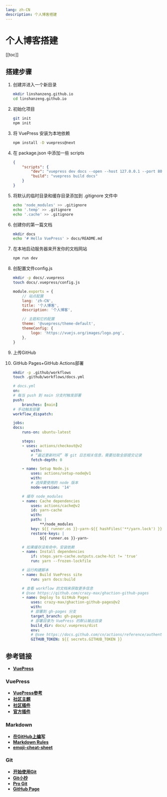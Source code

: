 ```yaml
---
lang: zh-CN
description: 个人博客搭建
---
```


# 个人博客搭建

[[toc]]

## 搭建步骤

1. 创建并进入一个新目录

    ```sh
    mkdir linshanzeng.github.io
    cd linshanzeng.github.io
    ```

2. 初始化项目

    ```sh
    git init
    npm init
    ```

3. 将 VuePress 安装为本地依赖

    ```sh
    npm install -D vuepress@next
    ```

4. 在 package.json 中添加一些 scripts

    ```json
    {
        "scripts": {
            "dev": "vuepress dev docs --open --host 127.0.0.1 --port 8080",
            "build": "vuepress build docs"
        }
    }
    ```

5. 将默认的临时目录和缓存目录添加到 .gitignore 文件中

    ```sh
    echo 'node_modules' >> .gitignore
    echo '.temp' >> .gitignore
    echo '.cache' >> .gitignore
    ```

6. 创建你的第一篇文档

    ```sh
    mkdir docs
    echo '# Hello VuePress' > docs/README.md
    ```

7. 在本地启动服务器来开发你的文档网站

    ```sh
    npm run dev
    ```

8. 创配置文件config.js

    ```sh
    mkdir -p docs/.vuepress
    touch docs/.vuepress/config.js
    ```

    ```js
    module.exports = {
        // 站点配置
        lang: 'zh-CN',
        title: '个人博客',
        description: '个人博客',

        // 主题和它的配置
        theme: '@vuepress/theme-default',
        themeConfig: {
            logo: 'https://vuejs.org/images/logo.png',
        },
    }
    ```

9. 上传GitHub

10. GitHub Pages+GitHub Actions部署

    ```sh
    mkdir -p .github/workflows
    touch .github/workflows/docs.yml
    ```

    ```yml
    # docs.yml
    on:
    # 每当 push 到 main 分支时触发部署
    push:
        branches: [main]
    # 手动触发部署
    workflow_dispatch:

    jobs:
    docs:
        runs-on: ubuntu-latest

        steps:
        - uses: actions/checkout@v2
            with:
            # “最近更新时间” 等 git 日志相关信息，需要拉取全部提交记录
            fetch-depth: 0

        - name: Setup Node.js
            uses: actions/setup-node@v1
            with:
            # 选择要使用的 node 版本
            node-version: '14'

        # 缓存 node_modules
        - name: Cache dependencies
            uses: actions/cache@v2
            id: yarn-cache
            with:
            path: |
                **/node_modules
            key: ${{ runner.os }}-yarn-${{ hashFiles('**/yarn.lock') }}
            restore-keys: |
                ${{ runner.os }}-yarn-

        # 如果缓存没有命中，安装依赖
        - name: Install dependencies
            if: steps.yarn-cache.outputs.cache-hit != 'true'
            run: yarn --frozen-lockfile

        # 运行构建脚本
        - name: Build VuePress site
            run: yarn docs:build

        # 查看 workflow 的文档来获取更多信息
        # @see https://github.com/crazy-max/ghaction-github-pages
        - name: Deploy to GitHub Pages
            uses: crazy-max/ghaction-github-pages@v2
            with:
            # 部署到 gh-pages 分支
            target_branch: gh-pages
            # 部署目录为 VuePress 的默认输出目录
            build_dir: docs/.vuepress/dist
            env:
            # @see https://docs.github.com/cn/actions/reference/authentication-in-a-workflow#about-the-github_token-secret
            GITHUB_TOKEN: ${{ secrets.GITHUB_TOKEN }}
    ```

## 参考链接

- [**VuePress**](https://v2.vuepress.vuejs.org/zh/guide)

### VuePress

- [**VuePress参考**](https://v2.vuepress.vuejs.org/zh/reference/cli.html)
- [**社区主题**](https://www.npmjs.com/search?q=keywords:vuepress-theme)
- [**社区插件**](https://www.npmjs.com/search?q=keywords:vuepress-plugin)
- [**官方插件**](https://www.npmjs.com/search?q=%40vuepress%20keywords%3Aplugin)

### Markdown

- [**在GitHub上编写**](https://docs.github.com/cn/get-started/writing-on-github)
- [**Markdown Rules**](https://github.com/DavidAnson/markdownlint/blob/v0.25.1/doc/Rules.md)
- [**emoji-cheat-sheet**](https://github.com/ikatyang/emoji-cheat-sheet)

### Git

- [**开始使用Git**](https://docs.github.com/cn/get-started/getting-started-with-git)
- [**Git小抄**](https://training.github.com/downloads/zh_CN/github-git-cheat-sheet/)
- [**Pro Git**](https://git-scm.com/book/zh/v2)
- [**GitHub Page**](https://pages.github.com/)